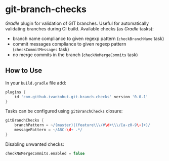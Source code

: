 # git-branch-checks

*Gradle* plugin for validation of GIT branches. Useful for automatically
validating branches during CI build. Available checks (as *Gradle* tasks):
- branch name compliance to given regexp pattern (`checkBranchName` task)
- commit messages compliance to given regexp pattern (`checkCommitMessages` task)
- no merge commits in the branch (`checkNoMergeCommits` task)

## How to Use

In your `build.gradle` file add:
```groovy
plugins {
    id 'com.github.ivankohut.git-branch-checks' version '0.0.1'
}
```

Tasks can be configured using `gitBranchChecks` closure:
```groovy
gitBranchChecks {
    branchPattern = ~/(master)|(feature\\\/#\d+\\\/[a-z0-9\-]+)/
    messagePattern = ~/ABC-\d+ .*/
}
```

Disabling unwanted checks:
```groovy
checkNoMergeCommits.enabled = false
```
